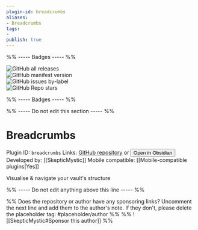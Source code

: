 ```yaml
---
plugin-id: breadcrumbs
aliases:
- Breadcrumbs
tags: 
- 
publish: true
---
```


%% ----- Badges ----- %%

![GitHub all releases](https://img.shields.io/github/downloads/SkepticMystic/breadcrumbs/total?color=573E7A&logo=github&style=for-the-badge)   
![GitHub manifest version](https://img.shields.io/github/manifest-json/v/SkepticMystic/breadcrumbs?color=573E7A&logo=github&style=for-the-badge)   
![GitHub issues by-label](https://img.shields.io/github/issues/SkepticMystic/breadcrumbs/help%20wanted?color=573E7A&logo=github&style=for-the-badge)   
![GitHub Repo stars](https://img.shields.io/github/stars/SkepticMystic/breadcrumbs?color=573E7A&logo=github&style=for-the-badge)

%% ----- Badges ----- %%

%% ----- Do not edit this section ----- %%

# Breadcrumbs

Plugin ID: `breadcrumbs`
Links: [GitHub repository](https://github.com/SkepticMystic/breadcrumbs) or [<button id=HH>Open in Obsidian</button>](obsidian://goto-plugin?id=breadcrumbs)
Developed by: [[SkepticMystic]]
Mobile compatible: [[Mobile-compatible plugins|Yes]]

Visualise & navigate your vault's structure

%% ----- Do not edit anything above this line ----- %% 

%% Does the repository or author have any sponsoring links? Uncomment the next line and add them to the author's note. If they don't, please delete the placeholder tag: #placeholder/author %%
%% ![[SkepticMystic#Sponsor this author]] %%
